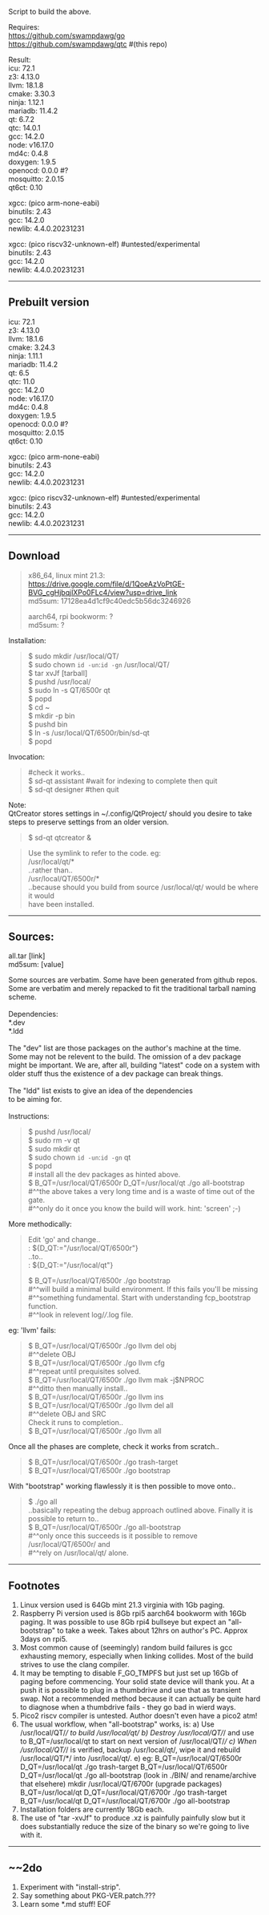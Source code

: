 Script to build the above.

Requires:  
https://github.com/swampdawg/go  
https://github.com/swampdawg/qtc	\#(this repo)  
  
Result:  
icu:		72.1  
z3:		4.13.0  
llvm:		18.1.8  
cmake:		3.30.3  
ninja:		1.12.1  
mariadb:	11.4.2  
qt:		6.7.2  
qtc:		14.0.1  
gcc:		14.2.0  
node:		v16.17.0  
md4c:		0.4.8  
doxygen:	1.9.5  
openocd:	0.0.0		#?  
mosquitto:	2.0.15  
qt6ct:		0.10  

xgcc:		(pico arm-none-eabi)  
binutils:	2.43  
gcc:		14.2.0  
newlib:		4.4.0.20231231  

xgcc:		(pico riscv32-unknown-elf)	#untested/experimental  
binutils:	2.43  
gcc:		14.2.0  
newlib:		4.4.0.20231231  

---
Prebuilt version  
---
icu:		72.1  
z3:		4.13.0  
llvm:		18.1.6  
cmake:		3.24.3  
ninja:		1.11.1  
mariadb:	11.4.2  
qt:		6.5  
qtc:		11.0  
gcc:		14.2.0  
node:		v16.17.0  
md4c:		0.4.8  
doxygen:	1.9.5  
openocd:	0.0.0		#?  
mosquitto:	2.0.15  
qt6ct:		0.10  

xgcc:		(pico arm-none-eabi)  
binutils:	2.43  
gcc:		14.2.0  
newlib:		4.4.0.20231231  

xgcc:		(pico riscv32-unknown-elf)	#untested/experimental  
binutils:	2.43  
gcc:		14.2.0  
newlib:		4.4.0.20231231  

---
Download
---
>x86_64, linux mint 21.3:	https://drive.google.com/file/d/1QoeAzVoPtGE-BVG_cgHjbqjlXPo0FLc4/view?usp=drive_link  
>md5sum:				17128ea4d1cf9c40edc5b56dc3246926  
>
>aarch64, rpi bookworm:	?  
>md5sum: ?

Installation:  
>$ sudo mkdir /usr/local/QT/  
>$ sudo chown `id -un`:`id -gn` /usr/local/QT/  
>$ tar xvJf [tarball]  
>$ pushd /usr/local/  
>$ sudo ln -s QT/6500r qt  
>$ popd  
>$ cd ~  
>$ mkdir -p bin  
>$ pushd bin  
>$ ln -s /usr/local/QT/6500r/bin/sd-qt  
>$ popd  

Invocation:
>#check it works..  
>$ sd-qt assistant	#wait for indexing to complete then quit  
>$ sd-qt designer	#then quit  

Note:  
QtCreator stores settings in ~/.config/QtProject/ should you desire to take steps to preserve settings from an older version.

>$ sd-qt qtcreator &  

>Use the symlink to refer to the code. eg:  
>/usr/local/qt/*  
>..rather than..  
>/usr/local/QT/6500r/*  
>..because should you build from source /usr/local/qt/ would be where it would  
>have been installed.

---
Sources:
---
all.tar				[link]  
md5sum:				[value]  

Some sources are verbatim. Some have been generated from github repos. Some are verbatim and merely repacked to fit the traditional tarball naming scheme.  
\
Dependencies:  
*.dev  
*.ldd  
\
The "dev" list are those packages on the author's machine at the time. Some may not be relevent to the build. The omission of a dev package might be important. We are, after all, building "latest" code on a system with older stuff thus the existence of a dev package can break things.  
\
The "ldd" list exists to give an idea of the dependencies  
to be aiming for.  
\
Instructions:  
>$ pushd /usr/local/  
>$ sudo rm -v qt  
>$ sudo mkdir qt  
>$ sudo chown `id -un`:`id -gn` qt  
>$ popd  
>\# install all the dev packages as hinted above.  
>$ B_QT=/usr/local/QT/6500r D_QT=/usr/local/qt ./go all-bootstrap  
>\#^^the above takes a very long time and is a waste of time out of the gate.  
>\#^^only do it once you know the build will work. hint: 'screen' ;-)  

More methodically:  
>Edit 'go' and change..  
>: ${D_QT:="/usr/local/QT/6500r"}  
>..to..  
>: ${D_QT:="/usr/local/qt"}  
>
>$ B_QT=/usr/local/QT/6500r ./go bootstrap  
>\#^^will build a minimal build environment. If this fails you'll be missing  
>\#^^something fundamental. Start with understanding fcp_bootstrap function.  
>\#^^look in relevent log/*/*.log file.

eg: 'llvm' fails:  
>$ B_QT=/usr/local/QT/6500r ./go llvm del obj  
>\#^^delete OBJ  
>$ B_QT=/usr/local/QT/6500r ./go llvm cfg  
>\#^^repeat until prequisites solved.  
>$ B_QT=/usr/local/QT/6500r ./go llvm mak -j$NPROC  
>\#^^ditto then manually install..  
>$ B_QT=/usr/local/QT/6500r ./go llvm ins  
>$ B_QT=/usr/local/QT/6500r ./go llvm del all  
>\#^^delete OBJ and SRC  
>Check it runs to completion..  
>$ B_QT=/usr/local/QT/6500r ./go llvm all  

Once all the phases are complete, check it works from scratch..  
>$ B_QT=/usr/local/QT/6500r ./go trash-target  
>$ B_QT=/usr/local/QT/6500r ./go bootstrap  

With "bootstrap" working flawlessly it is then possible to move onto..  
>$ ./go all  
>..basically repeating the debug approach outlined above. Finally it is  
>possible to return to..  
>$ B_QT=/usr/local/QT/6500r ./go all-bootstrap  
>\#^^only once this succeeds is it possible to remove /usr/local/QT/6500r/ and  
>\#^^rely on /usr/local/qt/ alone.  

---  
Footnotes  
---
1) Linux version used is 64Gb mint 21.3 virginia with 1Gb paging.
2) Raspberry Pi version used is 8Gb rpi5 aarch64 bookworm with 16Gb paging.
   It was possible to use 8Gb rpi4 bullseye but expect an "all-bootstrap"
   to take a week. Takes about 12hrs on author's PC. Approx 3days on rpi5.
3) Most common cause of (seemingly) random build failures is gcc exhausting
   memory, especially when linking collides. Most of the build strives to use
   the clang compiler.
4) It may be tempting to disable F_GO_TMPFS but just set up 16Gb of paging
   before commencing. Your solid state device will thank you. At a push it is
   possible to plug in a thumbdrive and use that as transient swap. Not a
   recommended method because it can actually be quite hard to diagnose when a
   thumbdrive fails - they go bad in wierd ways.
5) Pico2 riscv compiler is untested. Author doesn't even have a pico2 atm!
6) The usual workflow, when "all-bootstrap" works, is:
   a) Use /usr/local/QT/*/ to build /usr/local/qt/
   b) Destroy /usr/local/QT/*/ and use to B_QT=/usr/local/qt to start on next
      version of /usr/local/QT/*/
   c) When /usr/local/QT/*/ is verified, backup /usr/local/qt/, wipe it and
      rebuild /usr/local/QT/*/ into /usr/local/qt/.
   e) eg:
      B_QT=/usr/local/QT/6500r D_QT=/usr/local/qt ./go trash-target
      B_QT=/usr/local/QT/6500r D_QT=/usr/local/qt ./go all-bootstrap
      (look in ./BIN/ and rename/archive that elsehere)
      mkdir /usr/local/QT/6700r
      (upgrade packages)
      B_QT=/usr/local/qt D_QT=/usr/local/QT/6700r ./go trash-target
      B_QT=/usr/local/qt D_QT=/usr/local/QT/6700r ./go all-bootstrap
7) Installation folders are currently 18Gb each.
8) The use of "tar -xvJf" to produce .xz is painfully painfully slow but it
   does substantially reduce the size of the binary so we're going to live
   with it.
---
~~2do
---
1) Experiment with "install-strip".
2) Say something about PKG-VER.patch.???
3) Learn some *.md stuff!
EOF
